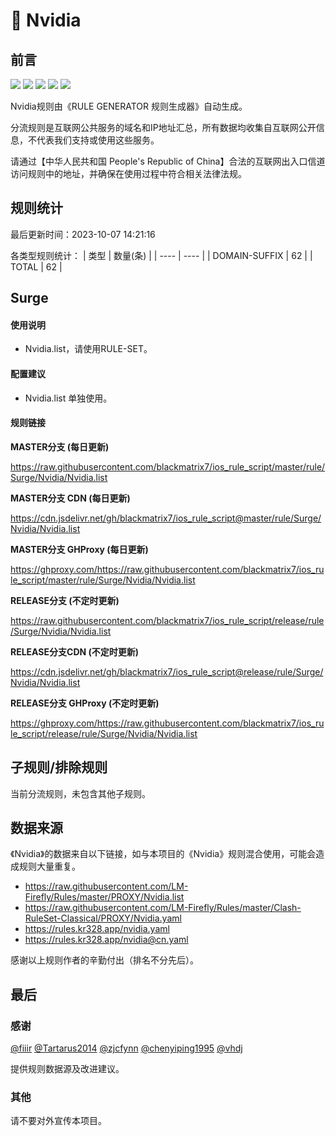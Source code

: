 # 🧸 Nvidia

## 前言

![](https://shields.io/badge/-移除重复规则-ff69b4) ![](https://shields.io/badge/-DOMAIN与DOMAIN--SUFFIX合并-green) ![](https://shields.io/badge/-DOMAIN--SUFFIX间合并-critical) ![](https://shields.io/badge/-DOMAIN--SUFFIX与DOMAIN--KEYWORD合并-blue) ![](https://shields.io/badge/-IP--CIDR(6)合并-blueviolet) 

Nvidia规则由《RULE GENERATOR 规则生成器》自动生成。

分流规则是互联网公共服务的域名和IP地址汇总，所有数据均收集自互联网公开信息，不代表我们支持或使用这些服务。

请通过【中华人民共和国 People's Republic of China】合法的互联网出入口信道访问规则中的地址，并确保在使用过程中符合相关法律法规。

## 规则统计

最后更新时间：2023-10-07 14:21:16

各类型规则统计：
| 类型 | 数量(条)  | 
| ---- | ----  |
| DOMAIN-SUFFIX | 62  | 
| TOTAL | 62  | 


## Surge 

#### 使用说明
- Nvidia.list，请使用RULE-SET。

#### 配置建议
- Nvidia.list 单独使用。

#### 规则链接
**MASTER分支 (每日更新)**

https://raw.githubusercontent.com/blackmatrix7/ios_rule_script/master/rule/Surge/Nvidia/Nvidia.list

**MASTER分支 CDN (每日更新)**

https://cdn.jsdelivr.net/gh/blackmatrix7/ios_rule_script@master/rule/Surge/Nvidia/Nvidia.list

**MASTER分支 GHProxy (每日更新)**

https://ghproxy.com/https://raw.githubusercontent.com/blackmatrix7/ios_rule_script/master/rule/Surge/Nvidia/Nvidia.list

**RELEASE分支 (不定时更新)**

https://raw.githubusercontent.com/blackmatrix7/ios_rule_script/release/rule/Surge/Nvidia/Nvidia.list

**RELEASE分支CDN (不定时更新)**

https://cdn.jsdelivr.net/gh/blackmatrix7/ios_rule_script@release/rule/Surge/Nvidia/Nvidia.list

**RELEASE分支 GHProxy (不定时更新)**

https://ghproxy.com/https://raw.githubusercontent.com/blackmatrix7/ios_rule_script/release/rule/Surge/Nvidia/Nvidia.list

## 子规则/排除规则


当前分流规则，未包含其他子规则。

## 数据来源

《Nvidia》的数据来自以下链接，如与本项目的《Nvidia》规则混合使用，可能会造成规则大量重复。

- https://raw.githubusercontent.com/LM-Firefly/Rules/master/PROXY/Nvidia.list
- https://raw.githubusercontent.com/LM-Firefly/Rules/master/Clash-RuleSet-Classical/PROXY/Nvidia.yaml
- https://rules.kr328.app/nvidia.yaml
- https://rules.kr328.app/nvidia@cn.yaml


感谢以上规则作者的辛勤付出（排名不分先后）。

## 最后

### 感谢

[@fiiir](https://github.com/fiiir) [@Tartarus2014](https://github.com/Tartarus2014) [@zjcfynn](https://github.com/zjcfynn) [@chenyiping1995](https://github.com/chenyiping1995) [@vhdj](https://github.com/vhdj)

提供规则数据源及改进建议。

### 其他

请不要对外宣传本项目。